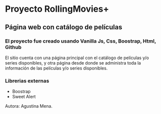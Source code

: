 # Proyecto RollingMovies+
## Página web con catálogo de películas
### El proyecto fue creado usando Vanilla Js, Css, Boostrap, Html, Github

El sitio cuenta con una página principal con el catálogo de películas y/o series disponibles, y otra página desde donde se administra toda la información de las películas y/o series disponibles.
### Librerias externas
- Boostrap
- Sweet Alert

Autora: Agustina Mena.